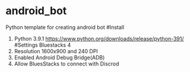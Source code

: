 # android_bot
Python template for creating android bot
#Install
1. Python 3.9.1 https://www.python.org/downloads/release/python-391/
#Settings Bluestacks 4
1. Resolution 1600x900 and 240 DPI
2. Enabled Android Debug Bridge(ADB)
3. Allow BluesStacks to connect with Discrod